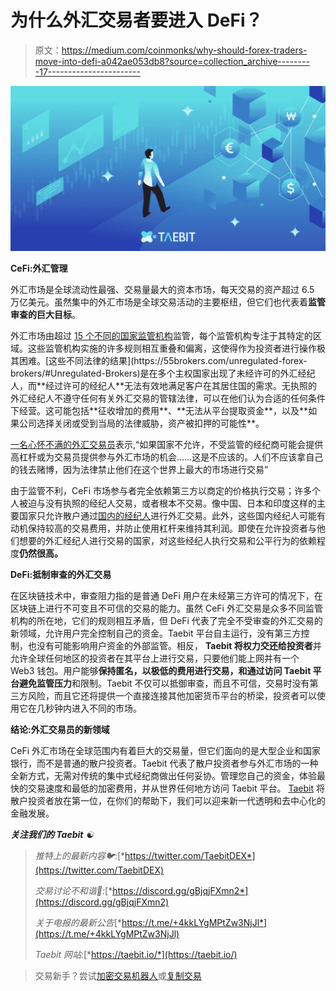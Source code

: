 # 为什么外汇交易者要进入 DeFi？

> 原文：<https://medium.com/coinmonks/why-should-forex-traders-move-into-defi-a042ae053db8?source=collection_archive---------17----------------------->

![](img/794b89946a9e896d12d53aa04c021a55.png)

**CeFi:外汇管理**

外汇市场是全球流动性最强、交易量最大的资本市场，每天交易的资产超过 6.5 万亿美元。虽然集中的外汇市场是全球交易活动的主要枢纽，但它们也代表着**监管审查的巨大目标**。

外汇市场由超过 [15 个不同的国家监管机构](https://www.forex.com/en-us/education/education-themes/trading-concepts/how-is-forex-regulated/#:~:text=The%20global%20supervisory%20bodies%20regulate,to%20their%20clients%2C%20and%20more.)监管，每个监管机构专注于其特定的区域。这些监管机构实施的许多规则相互重叠和偏离，这使得作为投资者进行操作极其困难。[这些不同法律的结果](https://55brokers.com/unregulated-forex-brokers/#Unregulated-Brokers)是在多个主权国家出现了未经许可的外汇经纪人，而**经过许可的经纪人**无法有效地满足客户在其居住国的需求。无执照的外汇经纪人不遵守任何有关外汇交易的管辖法律，可以在他们认为合适的任何条件下经营。这可能包括**征收增加的费用**、**无法从平台提取资金**，以及**如果公司选择关闭或受到当局的法律威胁，资产被扣押的可能性**。

[一名心怀不满的外汇交易员](https://55brokers.com/unregulated-forex-brokers/#Unregulated-Brokers)表示,“如果国家不允许，不受监管的经纪商可能会提供高杠杆或为交易员提供参与外汇市场的机会……这是不应该的。人们不应该拿自己的钱去赌博，因为法律禁止他们在这个世界上最大的市场进行交易”

由于监管不利，CeFi 市场参与者完全依赖第三方以商定的价格执行交易；许多个人被迫与没有执照的经纪人交易，或者根本不交易。像中国、日本和印度这样的主要国家只允许散户通过[国内的经纪人](https://stayathometrader.com/in-which-countries-is-forex-trading-illegal/)进行外汇交易。此外，这些国内经纪人可能有动机保持较高的交易费用，并防止使用杠杆来维持其利润。即使在允许投资者与他们想要的外汇经纪人进行交易的国家，对这些经纪人执行交易和公平行为的依赖程度**仍然很高。**

**DeFi:抵制审查的外汇交易**

在区块链技术中，审查阻力指的是普通 DeFi 用户在未经第三方许可的情况下，在区块链上进行不可变且不可信的交易的能力。虽然 CeFi 外汇交易是众多不同监管机构的所在地，它们的规则相互矛盾，但 DeFi 代表了完全不受审查的外汇交易的新领域，允许用户完全控制自己的资金。Taebit 平台自主运行，没有第三方控制，也没有可能影响用户资金的外部监管。相反， **Taebit 将权力交还给投资者**并允许全球任何地区的投资者在其平台上进行交易，只要他们能上网并有一个 Web3 钱包。用户能够**保持匿名，**以**极低的费用进行交易，**和**通过访问 Taebit 平台避免监管压力**和限制。Taebit 不仅可以抵御审查，而且不可信，交易时没有第三方风险，而且它还将提供一个直接连接其他加密货币平台的桥梁，投资者可以使用它在几秒钟内进入不同的市场。

**结论:外汇交易员的新领域**

CeFi 外汇市场在全球范围内有着巨大的交易量，但它们面向的是大型企业和国家银行，而不是普通的散户投资者。Taebit 代表了散户投资者参与外汇市场的一种全新方式，无需对传统的集中式经纪商做出任何妥协。管理您自己的资金，体验最快的交易速度和最低的加密费用，并从世界任何地方访问 Taebit 平台。 [Taebit](https://taebit.gitbook.io/taebit-1/) 将散户投资者放在第一位，在你们的帮助下，我们可以迎来新一代透明和去中心化的金融发展。

***关注我们的 Taebit*** *☯*

> *推特上的最新内容🐦:*[*https://twitter.com/TaebitDEX*](https://twitter.com/TaebitDEX)
> 
> *交易讨论不和谐👾:*[*https://discord.gg/gBjqjFXmn2*](https://discord.gg/gBjqjFXmn2)
> 
> *关于电报的最新公告*[*https://t.me/+4kkLYgMPtZw3NjJl*](https://t.me/+4kkLYgMPtZw3NjJl)
> 
> *Taebit 网站:*[*https://taebit.io/*](https://taebit.io/)

> 交易新手？尝试[加密交易机器人](/coinmonks/crypto-trading-bot-c2ffce8acb2a)或[复制交易](/coinmonks/top-10-crypto-copy-trading-platforms-for-beginners-d0c37c7d698c)